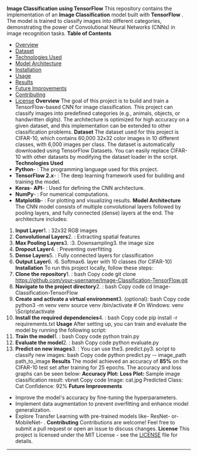 
**Image Classification using TensorFlow** 
This repository contains the implementation of an **Image Classification** model built with **TensorFlow** . The model is trained to classify images into different categories, demonstrating the power of Convolutional Neural Networks (CNNs) in image recognition tasks. 
**Table of Contents** 
-  <u>Overview</u>
-  <u>Dataset</u>
-  <u>Technologies Used</u>
-  <u>Model Architecture</u>
-  <u>Installation</u>
-  <u>Usage</u>
-  <u>Results</u>
-  <u>Future Improvements</u>
-  <u>Contributing</u>
-  <u>License</u>
**Overview** 
The goal of this project is to build and train a TensorFlow-based CNN for image classification. This project can classify images into predefined categories (e.g., animals, objects, or handwritten digits). The architecture is optimized for high accuracy on a given dataset, and this implementation can be extended to other classification problems. 
**Dataset** 
The dataset used for this project is CIFAR-10, which contains 60,000 32x32 color images in 10 different classes, with 6,000 images per class. The dataset is automatically downloaded using TensorFlow Datasets. 
You can easily replace CIFAR-10 with other datasets by modifying the dataset loader in the script. 
**Technologies Used** 
-  **Python**-  : The programming language used for this project.
-  **TensorFlow 2.x**-  : The deep learning framework used for building and training the model.
-  **Keras**-  **API**-  : Used for defining the CNN architecture.
-  **NumPy**-  : For numerical computations.
-  **Matplotlib**-  : For plotting and visualizing results.
**Model Architecture** 
The CNN model consists of multiple convolutional layers followed by pooling layers, and fully connected (dense) layers at the end. The architecture includes: 
1. **Input Layer**1. : 32x32 RGB images
2. **Convolutional Layers**2. : Extracting spatial features
3. **Max Pooling Layers**3. :3. Downsampling3. the image size
4. **Dropout Layer**4. : Preventing overfitting
5. **Dense Layers**5. : Fully connected layers for classification
6. **Output Layer**6. :6. Softmax6. layer with 10 classes (for CIFAR-10)
**Installation** 
To run this project locally, follow these steps: 
1. **Clone the repository**1. :
bash 
Copy code 
git clone https://github.com/your-username/Image-Classification-TensorFlow.git 
2. **Navigate to the project directory**2. :
bash 
Copy code 
cd Image-Classification-TensorFlow 
3. **Create and activate a virtual environment**3. (optional):
bash 
Copy code 
python3 -m venv venv 
source venv /bin/activate  # On Windows: venv \Scripts\activate 
4. **Install the required dependencies**4. :
bash 
Copy code 
pip install -r requirements.txt 
**Usage** 
After setting up, you can train and evaluate the model by running the following script: 
1. **Train the model**1. :
bash 
Copy code 
python train.py 
2. **Evaluate the model**2. :
bash 
Copy code 
python evaluate.py 
3. **Predict on new images**3. : You can use the3. predict.py3. script to classify new images:
bash 
Copy code 
python predict.py -- image_path path_to_image 
**Results** 
The model achieved an accuracy of **85%** on the CIFAR-10 test set after training for 25 epochs. The accuracy and loss graphs can be seen below: 
**Accuracy Plot:** 
**Loss Plot:** 
Sample image classification result: 
vbnet 
Copy code 
Image: cat.jpg 
Predicted Class: Cat 
Confidence: 92% 
**Future Improvements** 
-  Improve the model's accuracy by fine-tuning the hyperparameters.
-  Implement data augmentation to prevent overfitting and enhance model generalization.
-  Explore Transfer Learning with pre-trained models like-  ResNet-  or-  MobileNet-  .
**Contributing** 
Contributions are welcome! Feel free to submit a pull request or open an issue to discuss changes. 
**License** 
This project is licensed under the MIT License - see the [<u>LICENSE</u>](file:///Volumes/SILVY/LICENSE)
file for details. 
---

